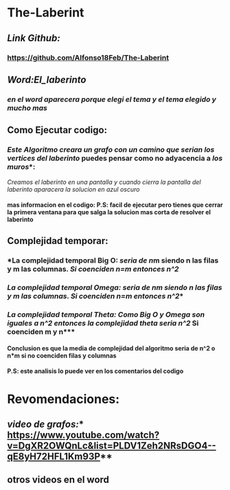 # The-Laberint
## *Link Github:*
### **https://github.com/Alfonso18Feb/The-Laberint**
## *Word:El_laberinto*
### *en el word aparecera porque elegi el tema y el tema elegido y mucho mas*
## Como Ejecutar codigo:
### *Este Algoritmo creara un grafo con un camino que serian los vertices del laberinto* puedes pensar como no adyacencia a *los muros**:
*Creamos el laberinto en una pantalla y cuando cierra la pantalla del laberinto aparacera la solucion en azul oscuro*
#### **mas informacion en el codigo: P.S: facil de ejecutar pero tienes que cerrar la primera ventana para que salga la solucion mas corta de resolver el laberinto**
## **Complejidad temporar:**
### *La complejidad temporal Big O: *seria de n*m siendo n las filas y m las columnas. *Si coenciden n=m entonces n^*2**
### *La complejidad temporal Omega: *seria de n*m siendo n las filas y m las columnas. *Si coenciden n=m entonces n^2***
### *La complejidad temporal Theta: *Como Big O y Omega son iguales a n^2 entonces la complejidad theta seria n^2** Si coenciden m y n***
#### **Conclusion es que la media de complejidad del algoritmo seria de n^2 o n*m si no coenciden filas y columnas** 
#### **P.S: este analisis lo puede ver en los comentarios del codigo**
# **Revomendaciones:**
## *video de grafos:** https://www.youtube.com/watch?v=DgXR2OWQnLc&list=PLDV1Zeh2NRsDGO4--qE8yH72HFL1Km93P**
## otros videos en el word
